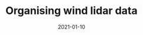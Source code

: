 ---
title: 'Organising wind lidar data'
date: 2021-01-10
draft: true
excerpt: This article discusses some of the goals, problems, and opportunities associated with implementing open science in a STEM organisation.
featured-image: /images/OpenScienceResearchInitiative-ResearchLifecycle.png
permalink: /posts/2020/02/adopting-open-science/
tags:
  - Open science
  - Leadership
  - Lessons learned
  - Productivity
---